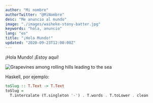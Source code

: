 ```yaml
---
author: "Mi nombre"
authorTwitter: "@MiNombre"
desc: "Me anuncio al mundo"
image: "./images/waiheke-stony-batter.jpg"
keywords: "hola, anuncio"
lang: "es"
title: "¡Hola Mundo!"
updated: "2020-09-23T12:00:00Z"
---
```


¡Hola Mundo! ¡Estoy aquí!

<img
  alt="Grapevines among rolling hills leading to the sea"
  src="./images/waiheke-stony-batter.jpg"
  style="max-width:500px;"
/>

Haskell, por ejemplo:

```haskell
toSlug :: T.Text -> T.Text
toSlug =
  T.intercalate (T.singleton '-') . T.words . T.toLower . clean
```
